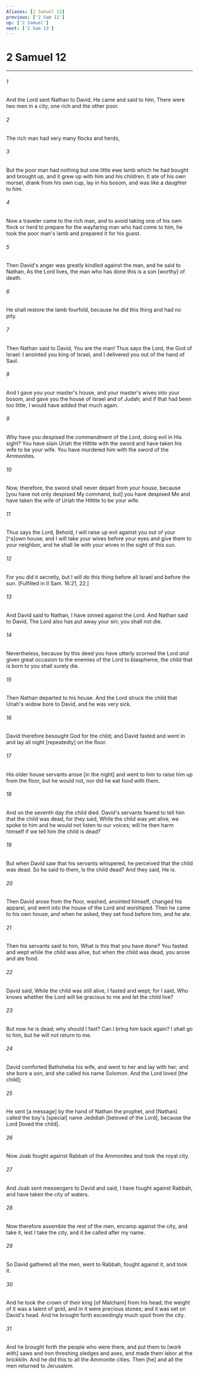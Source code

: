 ```yaml
---
Aliases: [2 Samuel 12]
previous: ['2 Sam 11']
up: ['2 Samuel']
next: ['2 Sam 13']
---
```

# 2 Samuel 12

***














###### 1 






And the Lord sent Nathan to David. He came and said to him, There were two men in a city, one rich and the other poor. 













###### 2 






The rich man had very many flocks and herds, 













###### 3 






But the poor man had nothing but one little ewe lamb which he had bought and brought up, and it grew up with him and his children. It ate of his own morsel, drank from his own cup, lay in his bosom, and was like a daughter to him. 













###### 4 






Now a traveler came to the rich man, and to avoid taking one of his own flock or herd to prepare for the wayfaring man who had come to him, he took the poor man's lamb and prepared it for his guest. 













###### 5 






Then David's anger was greatly kindled against the man, and he said to Nathan, As the Lord lives, the man who has done this is a son [worthy] of death. 













###### 6 






He shall restore the lamb fourfold, because he did this thing and had no pity. 













###### 7 






Then Nathan said to David, You are the man! Thus says the Lord, the God of Israel: I anointed you king of Israel, and I delivered you out of the hand of Saul. 













###### 8 






And I gave you your master's house, and your master's wives into your bosom, and gave you the house of Israel and of Judah; and if that had been too little, I would have added that much again. 













###### 9 






Why have you despised the commandment of the Lord, doing evil in His sight? You have slain Uriah the Hittite with the sword and have taken his wife to be your wife. You have murdered him with the sword of the Ammonites. 













###### 10 






Now, therefore, the sword shall never depart from your house, because [you have not only despised My command, but] you have despised Me and have taken the wife of Uriah the Hittite to be your wife. 













###### 11 






Thus says the Lord, Behold, I will raise up evil against you out of your [^a]own house; and I will take your wives before your eyes and give them to your neighbor, and he shall lie with your wives in the sight of this sun. 













###### 12 






For you did it secretly, but I will do this thing before all Israel and before the sun. [Fulfilled in II Sam. 16:21, 22.] 













###### 13 






And David said to Nathan, I have sinned against the Lord. And Nathan said to David, The Lord also has put away your sin; you shall not die. 













###### 14 






Nevertheless, because by this deed you have utterly scorned the Lord _and_ given great occasion to the enemies of the Lord to blaspheme, the child that is born to you shall surely die. 













###### 15 






Then Nathan departed to his house. And the Lord struck the child that Uriah's widow bore to David, and he was very sick. 













###### 16 






David therefore besought God for the child; and David fasted and went in and lay all night [repeatedly] on the floor. 













###### 17 






His older house servants arose [in the night] and went to him to raise him up from the floor, but he would not, nor did he eat food with them. 













###### 18 






And on the seventh day the child died. David's servants feared to tell him that the child was dead, for they said, While the child was yet alive, we spoke to him and he would not listen to our voices; will he then harm himself if we tell him the child is dead? 













###### 19 






But when David saw that his servants whispered, he perceived that the child was dead. So he said to them, Is the child dead? And they said, He is. 













###### 20 






Then David arose from the floor, washed, anointed himself, changed his apparel, and went into the house of the Lord and worshiped. Then he came to his own house, and when he asked, they set food before him, and he ate. 













###### 21 






Then his servants said to him, What is this that you have done? You fasted and wept while the child was alive, but when the child was dead, you arose and ate food. 













###### 22 






David said, While the child was still alive, I fasted and wept; for I said, Who knows whether the Lord will be gracious to me and let the child live? 













###### 23 






But now he is dead; why should I fast? Can I bring him back again? I shall go to him, but he will not return to me. 













###### 24 






David comforted Bathsheba his wife, and went to her and lay with her; and she bore a son, and she called his name Solomon. And the Lord loved [the child]; 













###### 25 






He sent [a message] by the hand of Nathan the prophet, and [Nathan] called the boy's [special] name Jedidiah [beloved of the Lord], because the Lord [loved the child]. 













###### 26 






Now Joab fought against Rabbah of the Ammonites and took the royal city. 













###### 27 






And Joab sent messengers to David and said, I have fought against Rabbah, and have taken the city of waters. 













###### 28 






Now therefore assemble the rest of the men, encamp against the city, and take it, lest I take the city, and it be called after my name. 













###### 29 






So David gathered all the men, went to Rabbah, fought against it, and took it. 













###### 30 






And he took the crown of their king [of Malcham] from his head; the weight of it was a talent of gold, and in it were precious stones; and it was set on David's head. And he brought forth exceedingly much spoil from the city. 













###### 31 






And he brought forth the people who were there, and put them to [work with] saws and iron threshing sledges and axes, and made them labor at the brickkiln. And he did this to all the Ammonite cities. Then [he] and all the men returned to Jerusalem.
